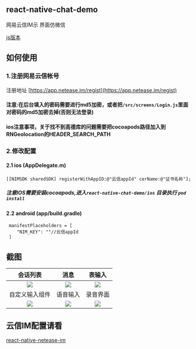 ## react-native-chat-demo
网易云信IM示 界面仿微信

[js版本](https://github.com/reactnativecomponent/react-native-chat-demo/tree/js-ui)
## 如何使用
### 1.注册网易云信帐号
注册地址 [https://app.netease.im/regist](https://app.netease.im/regist)
#### 注意:在后台填入的密码需要进行md5加密，或者把`/src/screens/Login.js`里面对密码的md5加密去掉(否则无法登录)
#### ios注意事项，关于找不到高德库的问题需要把cocoapods路径加入到RNGeolocation的HEADER_SEARCH_PATH
### 2.修改配置
#### 2.1 ios (AppDelegate.m)
 ```
[[NIMSDK sharedSDK] registerWithAppID:@"云信appId" cerName:@"证书名称"];
 ```
##### 注意IOS需要安装cocoapods,进入`react-native-chat-demo/ios` 目录执行 `pod install`
#### 2.2 android (app/build.gradle)
 ```
  manifestPlaceholders = [
     "NIM_KEY": ""//云信appId
  ]
 ```
## 截图

|会话列表|消息|表输入|
|:--:|:--:|:--:|
|![](https://github.com/reactnativecomponent/react-native-chat-demo/blob/master/screenshots/s6.png)|![](https://github.com/reactnativecomponent/react-native-chat-demo/blob/master/screenshots/s1.png)|![](https://github.com/reactnativecomponent/react-native-chat-demo/blob/master/screenshots/s2.png)|
|自定义输入组件|语音输入|录音界面|
|![](https://github.com/reactnativecomponent/react-native-chat-demo/blob/master/screenshots/s3.png)|![](https://github.com/reactnativecomponent/react-native-chat-demo/blob/master/screenshots/s4.png)|![](https://github.com/reactnativecomponent/react-native-chat-demo/blob/master/screenshots/s5.png)|

## 云信IM配置请看
[react-native-netease-im](https://github.com/reactnativecomponent/react-native-netease-im)

